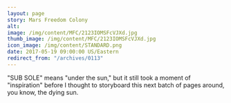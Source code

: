 ```yaml
---
layout: page
story: Mars Freedom Colony
alt:
image: /img/content/MFC/2123IOMSFcVJXd.jpg
thumb_image: /img/content/MFC/2123IOMSFcVJXd.jpg
icon_image: /img/content/STANDARD.png
date: 2017-05-19 09:00:00 US/Eastern
redirect_from: "/archives/0113"
---
```

"SUB SOLE" means "under the sun," but it still took a moment of "inspiration" before I thought to storyboard this next batch of pages around, you know, the dying sun.

